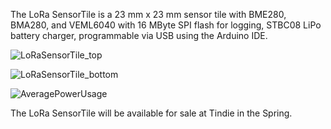 The LoRa SensorTile is a 23 mm x 23 mm sensor tile with BME280, BMA280, and VEML6040 with 16 MByte SPI flash for logging, STBC08 LiPo battery charger, programmable via USB using the Arduino IDE.

![LoRaSensorTile_top](https://www.thethingsnetwork.org/forum/uploads/default/optimized/2X/a/a1ecaf75873262e0c6389440567fcd82dbbf9f2f_1_521x500.jpg)

![LoRaSensorTile_bottom](https://www.thethingsnetwork.org/forum/uploads/default/optimized/2X/1/1d02002770c579938731e5242924e013e15bc6f4_1_529x500.jpg)

![AveragePowerUsage](https://cdn.hackaday.io/images/3908751516424429114.jpg)

The LoRa SensorTile will be available for sale at Tindie in the Spring.
